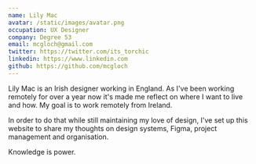```yaml
---
name: Lily Mac
avatar: /static/images/avatar.png
occupation: UX Designer
company: Degree 53
email: mcgloch@gmail.com
twitter: https://twitter.com/its_torchic
linkedin: https://www.linkedin.com
github: https://github.com/mcgloch
---
```


Lily Mac is an Irish designer working in England. As I've been working remotely for over a year now it's made me reflect on where I want to live and how. My goal is to work remotely from Ireland.

In order to do that while still maintaining my love of design, I've set up this website to share my thoughts on design systems, Figma, project management and organisation. 

Knowledge is power.
